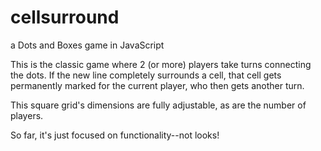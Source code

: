# cellsurround
a Dots and Boxes game in JavaScript

This is the classic game where 2 (or more) players take turns connecting the dots. If the new line completely surrounds a cell, 
that cell gets permanently marked for the current player, who then gets another turn.

This square grid's dimensions are fully adjustable, as are the number of players.

So far, it's just focused on functionality--not looks!

